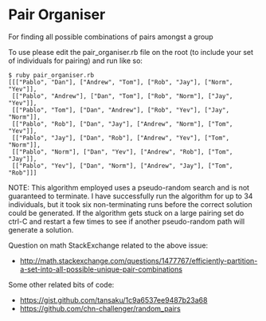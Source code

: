 # Pair Organiser
For finding all possible combinations of pairs amongst a group

To use please edit the pair_organiser.rb file on the root (to include your set of individuals for pairing) and run like so:

```
$ ruby pair_organiser.rb 
[[["Pablo", "Dan"], ["Andrew", "Tom"], ["Rob", "Jay"], ["Norm", "Yev"]],
 [["Pablo", "Andrew"], ["Dan", "Tom"], ["Rob", "Norm"], ["Jay", "Yev"]],
 [["Pablo", "Tom"], ["Dan", "Andrew"], ["Rob", "Yev"], ["Jay", "Norm"]],
 [["Pablo", "Rob"], ["Dan", "Jay"], ["Andrew", "Norm"], ["Tom", "Yev"]],
 [["Pablo", "Jay"], ["Dan", "Rob"], ["Andrew", "Yev"], ["Tom", "Norm"]],
 [["Pablo", "Norm"], ["Dan", "Yev"], ["Andrew", "Rob"], ["Tom", "Jay"]],
 [["Pablo", "Yev"], ["Dan", "Norm"], ["Andrew", "Jay"], ["Tom", "Rob"]]]
 ```

 NOTE:  This algorithm employed uses a pseudo-random search and is not guaranteed to terminate.  I have successfully run the algorithm for up to 34 individuals, but it took six non-terminating runs before the correct solution could be generated.  If the algorithm gets stuck on a large pairing set do ctrl-C and restart a few times to see if another pseudo-random path will generate a solution.

Question on math StackExchange related to the above issue:

* http://math.stackexchange.com/questions/1477767/efficiently-partition-a-set-into-all-possible-unique-pair-combinations


Some other related bits of code:

* https://gist.github.com/tansaku/1c9a6537ee9487b23a68
* https://github.com/chn-challenger/random_pairs
